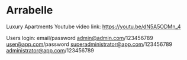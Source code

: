 # Arrabelle
Luxury Apartments
Youtube video link: https://youtu.be/dN5A5ODMn_4

Users login:
  email/password
  admin@admin.com/123456789
  user@app.com/password
  superadministrator@app.com/123456789
  administrator@app.com/123456789
